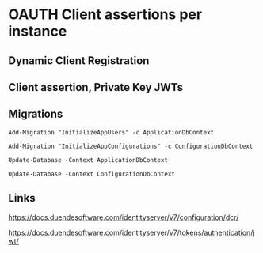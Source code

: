 # OAUTH Client assertions per instance

## Dynamic Client Registration

## Client assertion, Private Key JWTs

## Migrations

```
Add-Migration "InitializeAppUsers" -c ApplicationDbContext

Add-Migration "InitializeAppConfigurations" -c ConfigurationDbContext
```

```
Update-Database -Context ApplicationDbContext

Update-Database -Context ConfigurationDbContext
```

## Links

https://docs.duendesoftware.com/identityserver/v7/configuration/dcr/

https://docs.duendesoftware.com/identityserver/v7/tokens/authentication/jwt/
